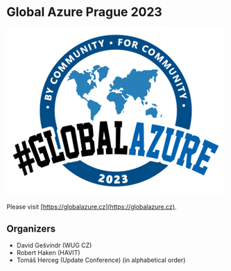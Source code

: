 ﻿# Global Azure Prague 2023

![Global Azure Prague](global-azure-prague.png)

Please visit [https://globalazure.cz](https://globalazure.cz).

## Organizers
* David Gešvindr (WUG CZ)
* Robert Haken (HAVIT)
* Tomáš Herceg (Update Conference)
(in alphabetical order)
